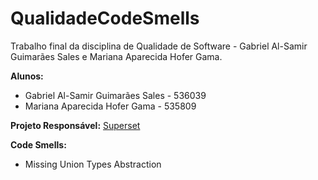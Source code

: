 # QualidadeCodeSmells
Trabalho final da disciplina de Qualidade de Software - Gabriel Al-Samir Guimarães Sales e Mariana Aparecida Hofer Gama.

**Alunos:**
- Gabriel Al-Samir Guimarães Sales - 536039
- Mariana Aparecida Hofer Gama - 535809

**Projeto Responsável:**
[Superset](https://github.com/apache/superset)

**Code Smells:**
- Missing Union Types Abstraction


